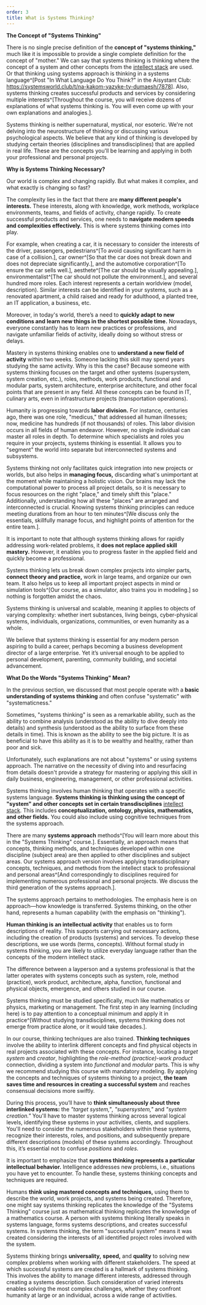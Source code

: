 ```yaml
---
order: 3
title: What is Systems Thinking?
---
```


**The Concept of "Systems Thinking"**

There is no single precise definition of the **concept of "systems thinking,"** much like it is impossible to provide a single complete definition for the concept of "mother." We can say that systems thinking is thinking where the concept of a system and other concepts from the [intellect stack](https://system-school.ru/stack#istack) are used. Or that thinking using systems approach is thinking in a systems language^[Post "In What Language Do You Think?" in the Aisystant Club: <https://systemsworld.club/t/na-kakom-yazyke-ty-dumaesh/7878>]. Also, systems thinking creates successful products and services by considering multiple interests^[Throughout the course, you will receive dozens of explanations of what systems thinking is. You will even come up with your own explanations and analogies.].

Systems thinking is neither supernatural, mystical, nor esoteric. We're not delving into the neurostructure of thinking or discussing various psychological aspects. We believe that any kind of thinking is developed by studying certain theories (disciplines and transdisciplines) that are applied in real life. These are the concepts you'll be learning and applying in both your professional and personal projects.

**Why is Systems Thinking Necessary?**

Our world is complex and changing rapidly. But what makes it complex, and what exactly is changing so fast?

The complexity lies in the fact that there are **many different people's interests.** These interests, along with knowledge, work methods, workplace environments, teams, and fields of activity, change rapidly. To create successful products and services, one needs to **navigate modern speeds and complexities effectively.** This is where systems thinking comes into play.

For example, when creating a car, it is necessary to consider the interests of the driver, passengers, pedestrians^[To avoid causing significant harm in case of a collision.], car owner^[So that the car does not break down and does not depreciate significantly.], and the automotive corporation^[To ensure the car sells well.], aesthete^[The car should be visually appealing.], environmentalist^[The car should not pollute the environment.], and several hundred more roles. Each interest represents a certain worldview (model, description). Similar interests can be identified in your systems, such as a renovated apartment, a child raised and ready for adulthood, a planted tree, an IT application, a business, etc.

Moreover, in today's world, there’s a need to **quickly adapt to new conditions and** **learn new things in the shortest possible time.** Nowadays, everyone constantly has to learn new practices or professions, and navigate unfamiliar fields of activity, ideally doing so without stress or delays.

Mastery in systems thinking enables one to **understand a new field of activity** within two weeks. Someone lacking this skill may spend years studying the same activity. Why is this the case? Because someone with systems thinking focuses on the target and other systems (supersystem, system creation, etc.), roles, methods, work products, functional and modular parts, system architecture, enterprise architecture, and other focal points that are present in any field. All these concepts can be found in IT, culinary arts, even in infrastructure projects (transportation operations).

Humanity is progressing towards **labor division.** For instance, centuries ago, there was one role, "medicus," that addressed all human illnesses; now, medicine has hundreds (if not thousands) of roles. This labor division occurs in all fields of human endeavor. However, no single individual can master all roles in depth. To determine which specialists and roles you require in your projects, systems thinking is essential. It allows you to "segment" the world into separate but interconnected systems and subsystems.

Systems thinking not only facilitates quick integration into new projects or worlds, but also helps in **managing focus,** discarding what's unimportant at the moment while maintaining a holistic vision. Our brains may lack the computational power to process all project details, so it is necessary to focus resources on the right "place," and timely shift this "place." Additionally, understanding how all these "places" are arranged and interconnected is crucial. Knowing systems thinking principles can reduce meeting durations from an hour to ten minutes^[We discuss only the essentials, skillfully manage focus, and highlight points of attention for the entire team.].

It is important to note that although systems thinking allows for rapidly addressing work-related problems, it **does not replace applied skill mastery.** However, it enables you to progress faster in the applied field and quickly become a professional.

Systems thinking lets us break down complex projects into simpler parts, **connect theory and practice,** work in large teams, and organize our own team. It also helps us to keep all important project aspects in mind or simulation tools^[Our course, as a simulator, also trains you in modeling.] so nothing is forgotten amidst the chaos.

Systems thinking is universal and scalable, meaning it applies to objects of varying complexity: whether inert substances, living beings, cyber-physical systems, individuals, organizations, communities, or even humanity as a whole.

We believe that systems thinking is essential for any modern person aspiring to build a career, perhaps becoming a business development director of a large enterprise. Yet it’s universal enough to be applied to personal development, parenting, community building, and societal advancement.

**What Do the Words "Systems Thinking" Mean?**

In the previous section, we discussed that most people operate with a **basic understanding of systems thinking** and often confuse "systematic" with "systematicness."

Sometimes, "systems thinking" is seen as a remarkable ability, such as the ability to combine analysis (understood as the ability to dive deeply into details) and synthesis (understood as the ability to surface from these details in time). This is known as the ability to see the big picture. It is as beneficial to have this ability as it is to be wealthy and healthy, rather than poor and sick.

Unfortunately, such explanations are not about "systems" or using systems approach. The narrative on the necessity of diving into and resurfacing from details doesn't provide a strategy for mastering or applying this skill in daily business, engineering, management, or other professional activities.

Systems thinking involves human thinking that operates with a specific systems language. **Systems thinking is thinking using the concept of "system" and other concepts set in **certain** transdisciplines** [intellect stack](https://system-school.ru/stack#istack). This includes **conceptualization, ontology, physics, mathematics, and other fields.** You could also include using cognitive techniques from the systems approach.

There are many **systems approach** methods^[You will learn more about this in the "Systems Thinking" course.]. Essentially, an approach means that concepts, thinking methods, and techniques developed within one discipline (subject area) are then applied to other disciplines and subject areas. Our systems approach version involves applying transdisciplinary concepts, techniques, and methods from the intellect stack to professional and personal areas^[And correspondingly to disciplines required for implementing numerous professional and personal projects. We discuss the third generation of the systems approach.].

The systems approach pertains to methodologies. The emphasis here is on approach—how knowledge is transferred. Systems thinking, on the other hand, represents a human capability (with the emphasis on "thinking").

**Human thinking is an intellectual activity** that enables us to form descriptions of reality. This supports carrying out necessary actions, including the creation of products (systems) and services. To develop these descriptions, we use words (terms, concepts). Without formal study in systems thinking, you are likely to utilize everyday language rather than the concepts of the modern intellect stack.

The difference between a layperson and a systems professional is that the latter operates with systems concepts such as system, role, method (practice), work product, architecture, alpha, function, functional and physical objects, emergence, and others studied in our course.

Systems thinking must be studied specifically, much like mathematics or physics, marketing or management. The first step in any learning (including here) is to pay attention to a conceptual minimum and apply it in practice^[Without studying transdisciplines, systems thinking does not emerge from practice alone, or it would take decades.].

In our course, thinking techniques are also trained. **Thinking techniques** involve the ability to interlink different concepts and find physical objects in real projects associated with these concepts. For instance, locating a *target system* and *creator*, highlighting the *role-method (practice)-work product* connection, dividing a system into *functional* and *modular* parts. This is why we recommend studying this course with mandatory modeling. By applying the concepts and techniques of systems thinking to a project, **the team saves time and resources in creating a successful system** and reaches consensual decisions more swiftly.

During this process, you’ll have to **think simultaneously about three interlinked systems:** the *"target system,"*, *"supersystem,"* and *"system creation."* You'll have to master systems thinking across several logical levels, identifying these systems in your activities, clients, and suppliers. You'll need to consider the numerous stakeholders within these systems, recognize their interests, roles, and positions, and subsequently prepare different descriptions (models) of these systems accordingly. Throughout this, it’s essential not to confuse *positions* and *roles*.

It is important to emphasize that **systems thinking represents a particular intellectual behavior.** Intelligence addresses new problems, i.e., situations you have yet to encounter. To handle these, systems thinking concepts and techniques are required.

Humans **think using mastered concepts and techniques,** using them to describe the world, work projects, and systems being created. Therefore, one might say systems thinking replicates the knowledge of the "Systems Thinking" course just as mathematical thinking replicates the knowledge of a mathematics course. A person with systems thinking literally speaks in systems language, forms systems descriptions, and creates successful systems. In systems thinking, the term "successful system" means it was created considering the interests of all identified project roles involved with the system.

Systems thinking brings **universality,** **speed,** and **quality** to solving new complex problems when working with different stakeholders. The speed at which successful systems are created is a hallmark of systems thinking. This involves the ability to manage different interests, addressed through creating a systems description. Such consideration of varied interests enables solving the most complex challenges, whether they confront humanity at large or an individual, across a wide range of activities.